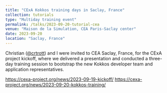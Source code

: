 ```yaml
---
title: "CExA Kokkos training days in Saclay, France"
collection: tutorials
type: "Multiday training event"
permalink: /talks/2023-09-20-tutorial-cea
venue: "Maison de la Simulation, CEA Paris-Saclay center"
date: 2023-09-20
location: "Saclay, France"
---
```


Christian ([@crtrott](https://github.com/crtrott)) and I 
were invited to CEA Saclay, France, for the CExA project kickoff, where we
delivered a presentation and conducted a three-day training session to
bootstrap the new Kokkos developer team and application representatives.

<https://cexa-project.org/news/2023-09-19-kickoff/>
<https://cexa-project.org/news/2023-09-20-kokkos-training/>
